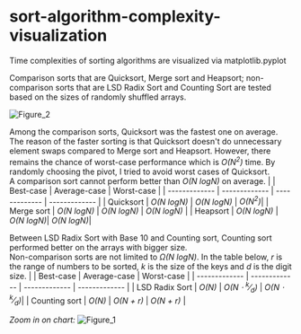 # sort-algorithm-complexity-visualization
Time complexities of sorting algorithms are visualized via matplotlib.pyplot

Comparison sorts that are Quicksort, Merge sort and Heapsort; non-comparison sorts that are LSD Radix Sort and Counting Sort are tested based on the sizes of randomly shuffled arrays.

![Figure_2](https://user-images.githubusercontent.com/83069560/152866623-6e45372e-9a0b-4728-a8ba-b8de06fff281.png)

Among the comparison sorts, Quicksort was the fastest one on average. The reason of the faster sorting is that Quicksort doesn't do unnecessary element swaps compared to Merge sort and Heapsort. However, there remains the chance of worst-case performance which is *O(N<sup>2</sup>)* time. By randomly choosing the pivot, I tried to avoid worst cases of Quicksort. <br /> 
A comparison sort cannot perform better than *O(N logN)* on average.
|             | Best-case | Average-case | Worst-case |
| ------------- | ------------- | ------------- | ------------- |
| Quicksort  | *O(N logN)*  | *O(N logN)* | *O(N<sup>2</sup>)*|
| Merge sort  | *O(N logN)*  | *O(N logN)* | *O(N logN)* |
| Heapsort  | *O(N logN)*  | *O(N logN)*| *O(N logN)*|

Between LSD Radix Sort with Base 10 and Counting sort, Counting sort performed better on the arrays with bigger size. <br /> 
Non-comparison sorts are not limited to *Ω(N logN)*. In the table below, *r* is the range of numbers to be sorted, *k* is the size of the keys and *d* is the digit size.
|             | Best-case | Average-case | Worst-case |
| ------------- | ------------- | ------------- | ------------- |
| LSD Radix Sort  | *O(N)*  | *O(N ⋅ <sup>k</sup>&frasl;<sub>d</sub>)* | *O(N ⋅ <sup>k</sup>&frasl;<sub>d</sub>)*|
| Counting sort  | *O(N)*  | *O(N + r)* | *O(N + r)* |

*Zoom in on chart:*
![Figure_1](https://user-images.githubusercontent.com/83069560/152866876-c687f5a6-3d33-42d4-b033-d34e2225d202.png)
